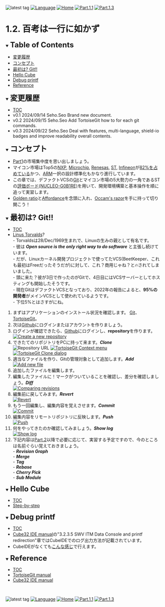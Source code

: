![latest tag](https://img.shields.io/github/v/tag/gtuja/CSC_MS.svg?color=brightgreen)
[![Language](https://img.shields.io/badge/%E8%A8%80%E8%AA%9E-English-brightgreen)](https://github.com/gtuja/CSC_MS/blob/main/Part1/2.Hello%20MCU_en.md)
[![Home](https://img.shields.io/badge/Home-Readme-brightgreen)](https://github.com/gtuja/CSC_MS/blob/main/README.md)
[![Part.1.1](https://img.shields.io/badge/Prev-Part.1.1-brightgreen)](https://github.com/gtuja/CSC_MS/blob/main/Part1/1.What%20is%20MS.md)
[![Part.1.3](https://img.shields.io/badge/Next-Part.1.3-brightgreen)](https://github.com/gtuja/CSC_MS/blob/main/Part1/3.ProcessAndOrganization.md)

# 1.2. 百考は一行に如かず

<div id="toc"></div>
<details open>
<summary><font size="5"><b>Table of Contents</b></font></summary>

- [変更履歴](#history)
- [コンセプト](#Concept)
- [最初は? Git!!](#At_first_Git)
- [Hello Cube](#Hello_Cube)
- [Debug printf](#how_to_debug)
- [Reference](#Reference)

</details>

<div id="history"></div>
<details open>
<summary><font size="5"><b>変更履歴</b></font></summary> 

- [TOC](#toc)
- v0.1 2024/09/14 Seho.Seo Brand new document.
- v0.2 2024/09/15 Seho.Seo Add TortoiseGit how to for each git commands.
- v0.3 2024/09/22 Seho.Seo Deal with features, multi-language, shield-io badges and improve readability overall contents.

</details>

<div id="Concept"></div>
<details open>
<summary><font size="5"><b>コンセプト</b></font></summary>

- [Part1](https://github.com/gtuja/CSC_MS/blob/main/Part1/1.What%20is%20MS.md)の市場集中度を思い出しましょう。
- マイコン市場はTop5の[NXP](https://www.nxp.com/), [Microchip](https://www.microchip.com/), [Renesas](https://www.renesas.com/), [ST](https://www.st.com/content/st_com/en.html), [Infineon](https://www.infineon.com/)が[82%を占めている](https://www.semiconportal.com/archive/editorial/market/220616-mcuranking.html)かつ、[ARM](https://www.arm.com/)一択の設計標準化もかなり進行しています。
- この章では、デファクトVCSの[Git](https://git-scm.com/)とマイコン市場の5大勢力の一角であるSTの[評価ボード(NUCLEO-G0B1RE)](https://www.st.com/ja/evaluation-tools/nucleo-g0b1re.html)を用いて、開発環境構築と基本操作を順に追って実習します。
- [Golden ratio](https://en.m.wikipedia.org/wiki/Golden_ratio)と[Affordance](https://en.m.wikipedia.org/wiki/Affordance)を念頭に入れ、[Occam's razor](https://en.m.wikipedia.org/wiki/Occam%27s_razor)を手に持って切り開こう！

</details>

<div id="At_first_Git"></div>
<details open>
<summary><font size="5"><b>最初は? Git!!</b></font></summary>

- [TOC](#toc)
- [Linus Torvalds](https://en.wikipedia.org/wiki/Linus_Torvalds)?<br>
\- Torvaldsは28/Dec/1969生まれで、Linuxの生みの親として有名です。<br>
\- 彼は ***Open source is the only right way to do software*** と主張し続けています。<br>
\- だが、Linuxカーネル開発プロジェクトで使ってたVCS(BeetKeeper、これも最初はFreeだったそうだが)に対して、これ？商用じゃね？と🔥されてしまいました。<br>
\- 頭に来た？彼が3日で作ったのがGitで、4日目にはVCSサーバーとしてホスティングも開始したそうです。<br>
\- 現在GitはデファクトVCSとなっており、2022年の報告によると、**95%の開発者**がメインVCSとして使われているようです。<br>
\- 下位5%とはさすがにね。<br>

1. まずはアプリケーションのインストール状況を確認します。 [Git](https://git-scm.com/)、[TortoiseGit](https://tortoisegit.org/)。
2. 次は[Github](https://github.com/)にログインまたはアカウントを作りましょう。
3. ログインが確認できたら、[Github](https://github.com/)にログインし、**repository**を作ります。
[![Create a new repository](https://docs.github.com/assets/cb-29762/mw-1440/images/help/repository/repo-create-global-nav-update.webp)](https://docs.github.com/en/repositories/creating-and-managing-repositories/creating-a-new-repository)
4. できたてのリポジトリをPCに持って来ます。***Clone***<br>
![Repository URL](https://docs.github.com/assets/cb-60499/mw-1440/images/help/repository/https-url-clone-cli.webp)
[![TortoiseGit Context menu](https://tortoisegit.org/docs/tortoisegit/images/ContextMenuDirControl.png)](https://tortoisegit.org/docs/tortoisegit/tgit-dug.html)
[![TortoiseGit Clone dialog](https://tortoisegit.org/docs/tortoisegit/images/GitClone.png)](https://tortoisegit.org/docs/tortoisegit/tgit-dug.html)
5. 適当なファイルを作り、Gitの管理対象として追加します。***Add***<br>
[![Add new file](https://tortoisegit.org/docs/tortoisegit/images/ContextMenuFileNoControl.png)](https://tortoisegit.org/docs/tortoisegit/tgit-dug.html)
6. 追加したファイルを編集します。
7. 編集したファイルに！マークがついていることを確認し、差分を確認しましょう。***Diff***<br>
[![Comparing revisions](https://tortoisegit.org/docs/tortoisegit/images/CompareRevisions.png)](https://tortoisegit.org/docs/tortoisegit/tgit-dug.html)
8. 編集前に戻してみます。***Revert***<br>
[![Revert](https://tortoisegit.org/docs/tortoisegit/images/Revert.png)](https://tortoisegit.org/docs/tortoisegit/tgit-dug.html)
9. もう一回編集し、編集内容を覚えさせます。***Commit***<br>
[![Commit](https://tortoisegit.org/docs/tortoisegit/images/Commit.png)](https://tortoisegit.org/docs/tortoisegit/tgit-dug.html)
10. 編集内容をリモートリポジトリに反映します。***Push***<br>
[![Push](https://tortoisegit.org/docs/tortoisegit/images/GitPush.png)](https://tortoisegit.org/docs/tortoisegit/tgit-dug.html)
11. 何をやってきたのか確認してみましょう。***Show log***<br>
[![Show log](https://tortoisegit.org/docs/tortoisegit/images/LogMessages.png)](https://tortoisegit.org/docs/tortoisegit/tgit-dug.html)
12. 下記内容は[Part.2](https://github.com/gtuja/CSC_MS/blob/main/Part2/1.WorFlowOnGithub.md)以降で必要に応じて、実習する予定ですので、今のところは名前ぐらい覚えておきましょう。<br>
\- ***Revision Graph***<br>
\- ***Merge***<br>
\- ***Tag***<br>
\- ***Rebase***<br>
\- ***Cherry Pick***<br>
\- ***Sub Module***<br>

</details>

<div id="Hello_Cube"></div>
<details open>
<summary><font size="5"><b>Hello Cube</b></font></summary>

- [TOC](#toc)
- [Step-by-step](https://wiki.st.com/stm32mcu/wiki/STM32StepByStep:Step1_Tools_installation)

</details>

<div id="how_to_debug"></div>
<details open>
<summary><font size="5"><b>Debug printf</b></font></summary>

- [TOC](#toc)
- [Cube32 IDE manual](https://www.st.com/resource/en/user_manual/dm00629856-.pdf)の"3.2.3.5 SWV ITM Data Console and printf redirection"章ではCubeIDEでのログ出力方法が記載されています。
- CubeIDEがなくても[こんな感じ](https://community.st.com/t5/stm32-mcus/how-to-redirect-the-printf-function-to-a-uart-for-debug-messages/ta-p/49865)で行えます。

</details>

<div id="Reference"></div>
<details open>
<summary><font size="5"><b>Reference</b></font></summary>

- [TOC](#toc)
- [TortoiseGit manual](https://tortoisegit.org/docs/tortoisegit/tgit-dug.html)
- [Cube32 IDE manual](https://www.st.com/resource/en/user_manual/dm00629856-.pdf)

</details>
<br>

![latest tag](https://img.shields.io/github/v/tag/gtuja/CSC_MS.svg?color=brightgreen)
[![Language](https://img.shields.io/badge/%E8%A8%80%E8%AA%9E-English-brightgreen)](https://github.com/gtuja/CSC_MS/blob/main/Part1/2.Hello%20MCU_en.md)
[![Home](https://img.shields.io/badge/Home-Readme-brightgreen)](https://github.com/gtuja/CSC_MS/blob/main/README.md)
[![Part.1.1](https://img.shields.io/badge/Prev-Part.1.1-brightgreen)](https://github.com/gtuja/CSC_MS/blob/main/Part1/1.What%20is%20MS.md)
[![Part.1.3](https://img.shields.io/badge/Next-Part.1.3-brightgreen)](https://github.com/gtuja/CSC_MS/blob/main/Part1/3.ProcessAndOrganization.md)


